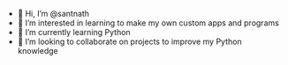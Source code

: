 - 👋 Hi, I’m @santnath
- 👀 I’m interested in learning to make my own custom apps and programs
- 🌱 I’m currently learning Python
- 💞️ I’m looking to collaborate on projects to improve my Python knowledge


<!---
santnath/santnath is a ✨ special ✨ repository because its `README.md` (this file) appears on your GitHub profile.
You can click the Preview link to take a look at your changes.
--->
